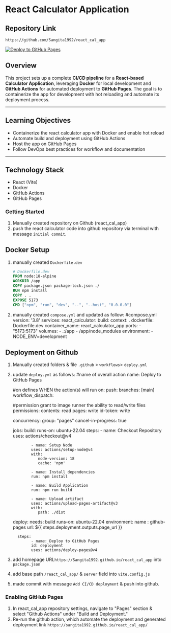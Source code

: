 # React Calculator Application

## Repository Link 
`https://github.com/Sangita1992/react_cal_app`

[![Deploy to GitHub Pages](https://github.com/Sangita1992/react_cal_app/actions/workflows/deploy.yml/badge.svg)](https://github.com/Sangita1992/react_cal_app/actions/workflows/deploy.yml)

## Overview

This project sets up a complete **CI/CD pipeline** for a **React-based Calculator Application**, leveraging **Docker** for local development and **GitHub Actions** for automated deployment to **GitHub Pages**. The goal is to containerize the app for development with hot reloading and automate its deployment process.

---

## Learning Objectives

- Containerize the react calculator app with Docker and enable hot reload
- Automate build and deployment using GitHub Actions
- Host the app on GitHub Pages
- Follow DevOps best practices for workflow and documentation

---

## Technology Stack

- React (Vite)
- Docker
- GitHub Actions
- GitHub Pages


### Getting Started 

1. Manually created repository on Github (react_cal_app)
2. push the react calculator code into github repository via terminal with message `initial commit`.


## Docker Setup

1. manually created `Dockerfile.dev`

   ```dockerfile
   # Dockerfile.dev
   FROM node:18-alpine
   WORKDIR /app
   COPY package.json package-lock.json ./
   RUN npm install
   COPY . .
   EXPOSE 5173
   CMD ["npm", "run", "dev", "--", "--host", "0.0.0.0"]
2. manually created `compose.yml` and updated as follow:
  #compose.yml
   version: '3.8'
   services:
   react_calculator:
      build:
         context: .
         dockerfile: Dockerfile.dev
      container_name: react_calculator_app
      ports:
         - "5173:5173"
      volumes:
         - .:/app
         - /app/node_modules
      environment:
         - NODE_ENV=development

## Deployment on Github
   1. Manually created folders & file `.github` > `workflows`> `deploy.yml`
   2. update `deploy.yml` as follows:
      #name of overall action
      name: Deploy to GitHub Pages

      #on defines WHEN the action(s) will run
      on: 
         push:
            branches: [main]
         workflow_dispatch: 

      #permission grant to image runner the ability to read/write files
      permissions: 
         contents: read
         pages: write
         id-token: write

      concurrency:
         group: "pages"
         cancel-in-progress: true

      jobs: 
         build:
            runs-on: ubuntu-22.04
            steps:
                  - name: Checkout Repository
                  uses: actions/checkout@v4

                  - name: Setup Node
                  uses: actions/setup-node@v4
                  with:
                     node-version: 18
                     cache: 'npm'

                  - name: Install dependencies
                  run: npm install

                  - name: Build Application
                  run: npm run build

                  - name: Upload artifact
                  uses: actions/upload-pages-artifact@v3
                  with:
                     path: ./dist


         deploy:
            needs: build
            runs-on: ubuntu-22.04
            environment: 
                  name : github-pages
                  url: ${{ steps.deployment.outputs.page_url }}

            steps:
                  - name: Deploy to GitHub Pages
                  id: deployment
                  uses: actions/deploy-pages@v4
3. add homepage URL`https://Sangita1992.github.io/react_cal_app` into `package.json` 
4. add base path `/react_cal_app/` & `server` field into `vite.config.js`
5. made commit with message `Add CI/CD deployment` & push into github.

### Enabling GitHub Pages
   1. In react_cal_app repository settings, navigate to "Pages" section & select "Github Actions" under "Build and Deployment."
   2. Re-run the github action, which automate the deployment and generated deployment link `https://sangita1992.github.io/react_cal_app/` 



